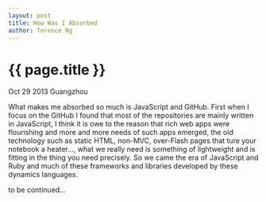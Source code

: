 ```yaml
---
layout: post
title: How Was I Absorbed
author: Terence Ng
---
```


{{ page.title }}
=================
<p class="meta">Oct 29 2013 Guangzhou</p>

What makes me absorbed so much is JavaScript and GitHub. First when I focus on the GitHub I found that
most of the repositories are mainly written in JavaScript, I think it is owe to the reason that rich
web apps were flourishing and more and more needs of such apps emerged, the old technology such as static
HTML, non-MVC, over-Flash pages that ture your notebook a heater..., what we really need is something of 
lightweight and is fitting in the thing you need precisely. So we came the era of JavaScript and Ruby and
much of these frameworks and libraries developed by these dynamics languages.

to be continued...
